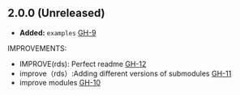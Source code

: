 ## 2.0.0 (Unreleased)

- **Added:** `examples` [GH-9](https://github.com/terraform-alicloud-modules/terraform-alicloud-rds/pull/9)

IMPROVEMENTS:

- IMPROVE(rds): Perfect readme [GH-12](https://github.com/terraform-alicloud-modules/terraform-alicloud-rds/pull/12)
- improve（rds）:Adding different versions of submodules [GH-11](https://github.com/terraform-alicloud-modules/terraform-alicloud-rds/pull/11)
- improve modules [GH-10](https://github.com/terraform-alicloud-modules/terraform-alicloud-rds/pull/10)